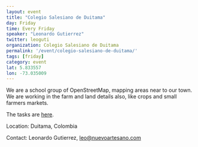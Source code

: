 ```yaml
---
layout: event
title: "Colegio Salesiano de Duitama"
day: Friday
time: Every Friday
speaker: "Leonardo Gutierrez"
twitter: leoguti
organization: Colegio Salesiano de Duitama
permalink: '/event/colegio-salesiano-de-duitama/'
tags: [friday]
category: event
lat: 5.833557
lon: -73.035009
---
```


We are a school group of OpenStreetMap,  mapping areas near to our town. We are working in the farm and land details also, like crops and small farmers markets.

The tasks are <a href="http://tareas.openstreetmap.co/project/2">here</a>.

Location:  Duitama, Colombia

Contact:  Leonardo Gutierrez, leo@nuevoartesano.com
